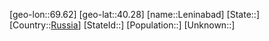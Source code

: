 ﻿---
location: [40.28,69.62]
type: City
tags:
- geo/City


SpocWebEntityId: 31938
isDeleted: false
confidential: public

---
[geo-lon::69.62]
[geo-lat::40.28]
[name::Leninabad]
[State::]
[Country::[Russia](geo/Continent/Europe/Russia.md)]
[StateId::]
[Population::]
[Unknown::]

